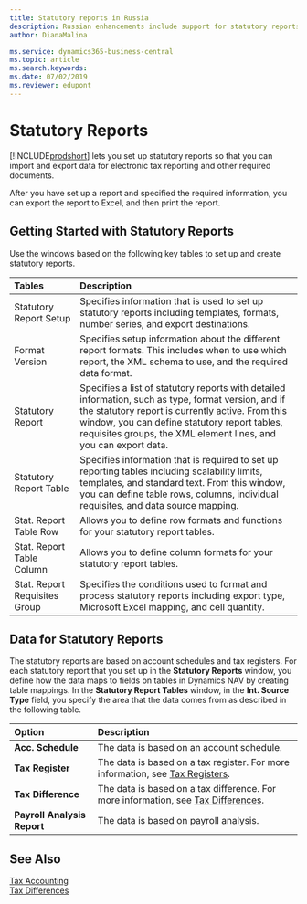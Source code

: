 ```yaml
---
title: Statutory reports in Russia
description: Russian enhancements include support for statutory reports.
author: DianaMalina

ms.service: dynamics365-business-central
ms.topic: article
ms.search.keywords:
ms.date: 07/02/2019
ms.reviewer: edupont
---
```


# Statutory Reports

[!INCLUDE[prodshort](../../includes/prodshort.md)] lets you set up statutory reports so that you can import and export data for electronic tax reporting and other required documents.

After you have set up a report and specified the required information, you can export the report to Excel, and then print the report.

## Getting Started with Statutory Reports

Use the windows based on the following key tables to set up and create statutory reports. 

| Tables                        | Description                                                  |
| :---------------------------- | :----------------------------------------------------------- |
| Statutory Report Setup        | Specifies information that is used to set up statutory reports including templates, formats, number series, and export destinations. |
| Format Version                | Specifies setup information about the different report formats. This includes when to use which report, the XML schema to use, and the required data format. |
| Statutory Report              | Specifies a list of statutory reports with detailed information, such as type, format version, and if the statutory report is currently active. From this window, you can define statutory report tables, requisites groups, the XML element lines, and you can export data. |
| Statutory Report Table        | Specifies information that is required to set up reporting tables including scalability limits, templates, and standard text.   From this window, you can define table rows, columns, individual requisites, and data source mapping. |
| Stat. Report Table Row        | Allows you to define row formats and functions for your statutory report tables. |
| Stat. Report Table Column     | Allows you to define column formats for your statutory report tables. |
| Stat. Report Requisites Group | Specifies the conditions used to format and process statutory reports including export type, Microsoft Excel mapping, and cell quantity. |

## Data for Statutory Reports

The statutory reports are based on account schedules and tax registers. For each statutory report that you set up in the **Statutory Reports** window, you define how the data maps to fields on tables in Dynamics NAV by creating table mappings. In the **Statutory Report Tables** window, in the **Int. Source Type** field, you specify the area that the data comes from as described in the following table.

| Option                      | Description                                                  |
| :-------------------------- | :----------------------------------------------------------- |
| **Acc. Schedule**           | The data is based on an account schedule.                    |
| **Tax Register**            | The data is based on a tax register. For more information, see [Tax Registers](tax-registers.md). |
| **Tax Difference**          | The data is based on a tax difference. For more information, see [Tax Differences](tax-differences.md). |
| **Payroll Analysis Report** | The data is based on payroll analysis.                       |

## See Also

[Tax Accounting](Tax-Differences.md)  
[Tax Differences](Tax-Accounting.md)  

